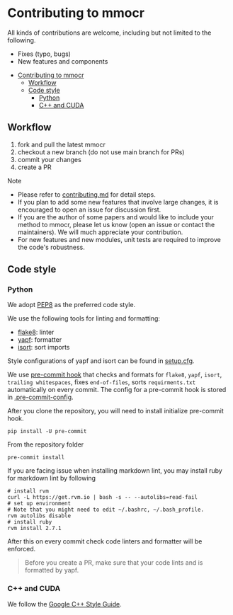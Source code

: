 <a id="markdown-contributing-to-mmocr" name="contributing-to-mmocr"></a>
# Contributing to mmocr

All kinds of contributions are welcome, including but not limited to the following.

- Fixes (typo, bugs)
- New features and components
<!-- TOC -->

- [Contributing to mmocr](#contributing-to-mmocr)
  - [Workflow](#workflow)
  - [Code style](#code-style)
    - [Python](#python)
    - [C++ and CUDA](#c-and-cuda)

<!-- /TOC -->
<a id="markdown-workflow" name="workflow"></a>
## Workflow

1. fork and pull the latest mmocr
2. checkout a new branch (do not use main branch for PRs)
3. commit your changes
4. create a PR

Note

- Please refer to [contributing.md](/docs/contributing.md) for detail steps.
- If you plan to add some new features that involve large changes, it is encouraged to open an issue for discussion first.
- If you are the author of some papers and would like to include your method to mmocr, please let us know (open an issue or contact the maintainers). We will much appreciate your contribution.
- For new features and new modules, unit tests are required to improve the code's robustness.


<a id="markdown-code-style" name="code-style"></a>
## Code style
<a id="markdown-python" name="python"></a>
### Python
We adopt [PEP8](https://www.python.org/dev/peps/pep-0008/) as the preferred code style.

We use the following tools for linting and formatting:

- [flake8](http://flake8.pycqa.org/en/latest/): linter
- [yapf](https://github.com/google/yapf): formatter
- [isort](https://github.com/timothycrosley/isort): sort imports

Style configurations of yapf and isort can be found in [setup.cfg](../setup.cfg).

We use [pre-commit hook](https://pre-commit.com/) that checks and formats for `flake8`, `yapf`, `isort`, `trailing whitespaces`,
 fixes `end-of-files`, sorts `requirments.txt` automatically on every commit.
The config for a pre-commit hook is stored in [.pre-commit-config](../.pre-commit-config.yaml).

After you clone the repository, you will need to install initialize pre-commit hook.

```shell
pip install -U pre-commit
```

From the repository folder

```shell
pre-commit install
```

If you are facing issue when installing markdown lint, you may install ruby for markdown lint by following

```shell
# install rvm
curl -L https://get.rvm.io | bash -s -- --autolibs=read-fail
# set up environment
# Note that you might need to edit ~/.bashrc, ~/.bash_profile.
rvm autolibs disable
# install ruby
rvm install 2.7.1
```

After this on every commit check code linters and formatter will be enforced.

>Before you create a PR, make sure that your code lints and is formatted by yapf.

<a id="markdown-c-and-cuda" name="c-and-cuda"></a>
### C++ and CUDA
We follow the [Google C++ Style Guide](https://google.github.io/styleguide/cppguide.html).
